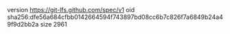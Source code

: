 version https://git-lfs.github.com/spec/v1
oid sha256:dfe56a684cfbb0142664594f743897bd08cc6b7c826f7a6849b24a49f9d2bb2a
size 2961

